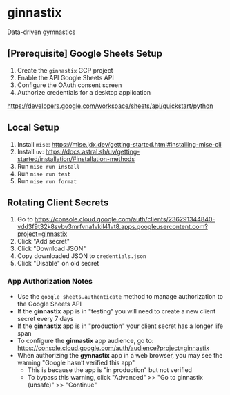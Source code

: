# ginnastix
Data-driven gymnastics

## [Prerequisite] Google Sheets Setup

1. Create the `ginnastix` GCP project
2. Enable the API Google Sheets API
3. Configure the OAuth consent screen
4. Authorize credentials for a desktop application

https://developers.google.com/workspace/sheets/api/quickstart/python

## Local Setup

1. Install `mise`: https://mise.jdx.dev/getting-started.html#installing-mise-cli
2. Install `uv`: https://docs.astral.sh/uv/getting-started/installation/#installation-methods
3. Run `mise run install`
4. Run `mise run test`
5. Run `mise run format`

## Rotating Client Secrets

1. Go to https://console.cloud.google.com/auth/clients/236291344840-vdd3f9t32k8svbv3mrfvna1vkil41vt8.apps.googleusercontent.com?project=ginnastix
2. Click "Add secret"
3. Click "Download JSON"
4. Copy downloaded JSON to `credentials.json`
5. Click "Disable" on old secret

### App Authorization Notes

- Use the `google_sheets.authenticate` method to manage authorization to the Google Sheets API
- If the **ginnastix** app is in "testing" you will need to create a new client secret every 7 days
- If the **ginnastix** app is in "production" your client secret has a longer life span
- To configure the **ginnastix** app audience, go to: https://console.cloud.google.com/auth/audience?project=ginnastix 
- When authorizing the **gynnastix** app in a web browser, you may see the warning "Google hasn’t verified this app"
    - This is because the app is "in production" but not verified
    - To bypass this warning, click "Advanced" >> "Go to ginnastix (unsafe)" >> "Continue"

